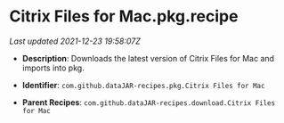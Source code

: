 # Citrix Files for Mac.pkg.recipe

_Last updated 2021-12-23 19:58:07Z_

- **Description**: Downloads the latest version of Citrix Files for Mac and imports into pkg.

- **Identifier**: `com.github.dataJAR-recipes.pkg.Citrix Files for Mac`

- **Parent Recipes**: `com.github.dataJAR-recipes.download.Citrix Files for Mac`